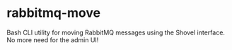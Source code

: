 # rabbitmq-move
Bash CLI utility for moving RabbitMQ messages using the Shovel interface. No more need for the admin UI!
